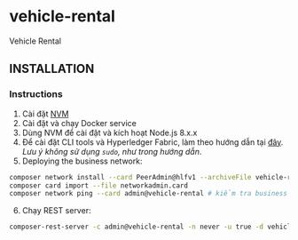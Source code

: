 # vehicle-rental

Vehicle Rental

## INSTALLATION

### Instructions

1. Cài đặt [NVM](https://github.com/creationix/nvm)
2. Cài đặt và chạy Docker service
3. Dùng NVM để cài đặt và kích hoạt Node.js 8.x.x
4. Để cài đặt CLI tools và Hyperledger Fabric, làm theo hướng dẫn tại [đây](https://hyperledger.github.io/composer/latest/installing/development-tools). _Lưu ý không sử dụng `sudo`, như trong hướng dẫn_.
5. Deploying the business network:

```bash
composer network install --card PeerAdmin@hlfv1 --archiveFile vehicle-rental@0.0.1.bna
composer card import --file networkadmin.card
composer network ping --card admin@vehicle-rental # kiểm tra business network đã được deploy thành công hay chưa
```

6. Chạy REST server:

```bash
composer-rest-server -c admin@vehicle-rental -n never -u true -d vehicle-rental-key -w true
```
